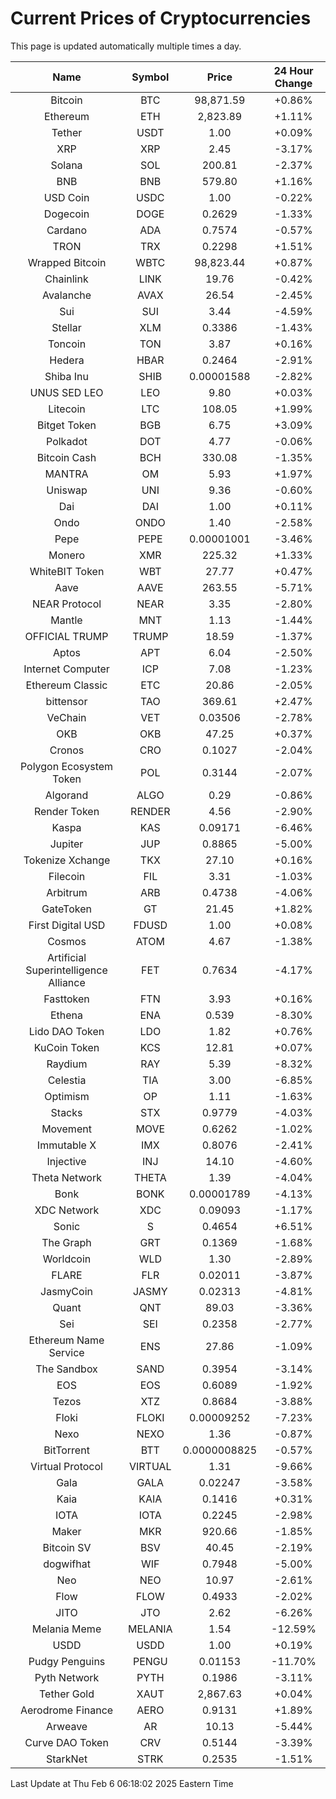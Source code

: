 # Current Prices of Cryptocurrencies
This page is updated automatically multiple times a day.

| Name | Symbol | Price | 24 Hour Change |
| :---: |:---:| :---: | :---: |
| Bitcoin | BTC | 98,871.59 | +0.86% |
| Ethereum | ETH | 2,823.89 | +1.11% |
| Tether | USDT | 1.00 | +0.09% |
| XRP | XRP | 2.45 | -3.17% |
| Solana | SOL | 200.81 | -2.37% |
| BNB | BNB | 579.80 | +1.16% |
| USD Coin | USDC | 1.00 | -0.22% |
| Dogecoin | DOGE | 0.2629 | -1.33% |
| Cardano | ADA | 0.7574 | -0.57% |
| TRON | TRX | 0.2298 | +1.51% |
| Wrapped Bitcoin | WBTC | 98,823.44 | +0.87% |
| Chainlink | LINK | 19.76 | -0.42% |
| Avalanche | AVAX | 26.54 | -2.45% |
| Sui | SUI | 3.44 | -4.59% |
| Stellar | XLM | 0.3386 | -1.43% |
| Toncoin | TON | 3.87 | +0.16% |
| Hedera | HBAR | 0.2464 | -2.91% |
| Shiba Inu | SHIB | 0.00001588 | -2.82% |
| UNUS SED LEO | LEO | 9.80 | +0.03% |
| Litecoin | LTC | 108.05 | +1.99% |
| Bitget Token | BGB | 6.75 | +3.09% |
| Polkadot | DOT | 4.77 | -0.06% |
| Bitcoin Cash | BCH | 330.08 | -1.35% |
| MANTRA | OM | 5.93 | +1.97% |
| Uniswap | UNI | 9.36 | -0.60% |
| Dai | DAI | 1.00 | +0.11% |
| Ondo | ONDO | 1.40 | -2.58% |
| Pepe | PEPE | 0.00001001 | -3.46% |
| Monero | XMR | 225.32 | +1.33% |
| WhiteBIT Token | WBT | 27.77 | +0.47% |
| Aave | AAVE | 263.55 | -5.71% |
| NEAR Protocol | NEAR | 3.35 | -2.80% |
| Mantle | MNT | 1.13 | -1.44% |
| OFFICIAL TRUMP | TRUMP | 18.59 | -1.37% |
| Aptos | APT | 6.04 | -2.50% |
| Internet Computer | ICP | 7.08 | -1.23% |
| Ethereum Classic | ETC | 20.86 | -2.05% |
| bittensor | TAO | 369.61 | +2.47% |
| VeChain | VET | 0.03506 | -2.78% |
| OKB | OKB | 47.25 | +0.37% |
| Cronos | CRO | 0.1027 | -2.04% |
| Polygon Ecosystem Token | POL | 0.3144 | -2.07% |
| Algorand | ALGO | 0.29 | -0.86% |
| Render Token | RENDER | 4.56 | -2.90% |
| Kaspa | KAS | 0.09171 | -6.46% |
| Jupiter | JUP | 0.8865 | -5.00% |
| Tokenize Xchange | TKX | 27.10 | +0.16% |
| Filecoin | FIL | 3.31 | -1.03% |
| Arbitrum | ARB | 0.4738 | -4.06% |
| GateToken | GT | 21.45 | +1.82% |
| First Digital USD | FDUSD | 1.00 | +0.08% |
| Cosmos | ATOM | 4.67 | -1.38% |
| Artificial Superintelligence Alliance | FET | 0.7634 | -4.17% |
| Fasttoken | FTN | 3.93 | +0.16% |
| Ethena | ENA | 0.539 | -8.30% |
| Lido DAO Token | LDO | 1.82 | +0.76% |
| KuCoin Token | KCS | 12.81 | +0.07% |
| Raydium | RAY | 5.39 | -8.32% |
| Celestia | TIA | 3.00 | -6.85% |
| Optimism | OP | 1.11 | -1.63% |
| Stacks | STX | 0.9779 | -4.03% |
| Movement | MOVE | 0.6262 | -1.02% |
| Immutable X | IMX | 0.8076 | -2.41% |
| Injective | INJ | 14.10 | -4.60% |
| Theta Network | THETA | 1.39 | -4.04% |
| Bonk | BONK | 0.00001789 | -4.13% |
| XDC Network | XDC | 0.09093 | -1.17% |
| Sonic | S | 0.4654 | +6.51% |
| The Graph | GRT | 0.1369 | -1.68% |
| Worldcoin | WLD | 1.30 | -2.89% |
| FLARE | FLR | 0.02011 | -3.87% |
| JasmyCoin | JASMY | 0.02313 | -4.81% |
| Quant | QNT | 89.03 | -3.36% |
| Sei | SEI | 0.2358 | -2.77% |
| Ethereum Name Service | ENS | 27.86 | -1.09% |
| The Sandbox | SAND | 0.3954 | -3.14% |
| EOS | EOS | 0.6089 | -1.92% |
| Tezos | XTZ | 0.8684 | -3.88% |
| Floki | FLOKI | 0.00009252 | -7.23% |
| Nexo | NEXO | 1.36 | -0.87% |
| BitTorrent | BTT | 0.0000008825 | -0.57% |
| Virtual Protocol | VIRTUAL | 1.31 | -9.66% |
| Gala | GALA | 0.02247 | -3.58% |
| Kaia | KAIA | 0.1416 | +0.31% |
| IOTA | IOTA | 0.2245 | -2.98% |
| Maker | MKR | 920.66 | -1.85% |
| Bitcoin SV | BSV | 40.45 | -2.19% |
| dogwifhat | WIF | 0.7948 | -5.00% |
| Neo | NEO | 10.97 | -2.61% |
| Flow | FLOW | 0.4933 | -2.02% |
| JITO | JTO | 2.62 | -6.26% |
| Melania Meme | MELANIA | 1.54 | -12.59% |
| USDD | USDD | 1.00 | +0.19% |
| Pudgy Penguins | PENGU | 0.01153 | -11.70% |
| Pyth Network | PYTH | 0.1986 | -3.11% |
| Tether Gold | XAUT | 2,867.63 | +0.04% |
| Aerodrome Finance | AERO | 0.9131 | +1.89% |
| Arweave | AR | 10.13 | -5.44% |
| Curve DAO Token | CRV | 0.5144 | -3.39% |
| StarkNet | STRK | 0.2535 | -1.51% |

Last Update at Thu Feb  6 06:18:02 2025 Eastern Time